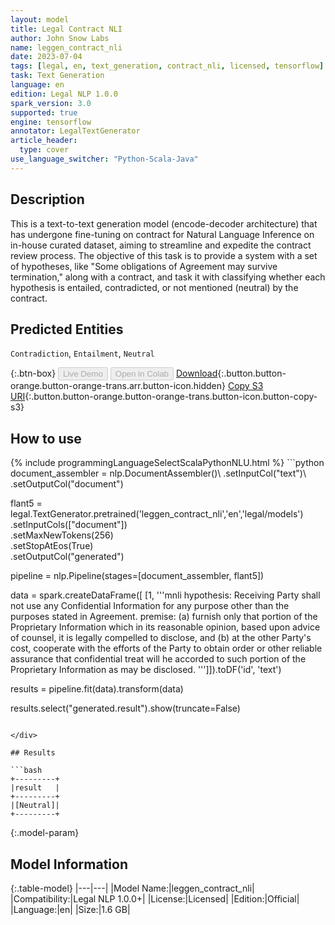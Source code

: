 ```yaml
---
layout: model
title: Legal Contract NLI
author: John Snow Labs
name: leggen_contract_nli
date: 2023-07-04
tags: [legal, en, text_generation, contract_nli, licensed, tensorflow]
task: Text Generation
language: en
edition: Legal NLP 1.0.0
spark_version: 3.0
supported: true
engine: tensorflow
annotator: LegalTextGenerator
article_header:
  type: cover
use_language_switcher: "Python-Scala-Java"
---
```


## Description

This is a text-to-text generation model (encode-decoder architecture) that has undergone fine-tuning on contract for Natural Language Inference on in-house curated dataset, aiming to streamline and expedite the contract review process. The objective of this task is to provide a system with a set of hypotheses, like "Some obligations of Agreement may survive termination," along with a contract, and task it with classifying whether each hypothesis is entailed, contradicted, or not mentioned (neutral) by the contract.

## Predicted Entities

`Contradiction`, `Entailment`, `Neutral`

{:.btn-box}
<button class="button button-orange" disabled>Live Demo</button>
<button class="button button-orange" disabled>Open in Colab</button>
[Download](https://s3.amazonaws.com/auxdata.johnsnowlabs.com/legal/models/leggen_contract_nli_en_1.0.0_3.0_1688441488610.zip){:.button.button-orange.button-orange-trans.arr.button-icon.hidden}
[Copy S3 URI](s3://auxdata.johnsnowlabs.com/legal/models/leggen_contract_nli_en_1.0.0_3.0_1688441488610.zip){:.button.button-orange.button-orange-trans.button-icon.button-copy-s3}

## How to use



<div class="tabs-box" markdown="1">
{% include programmingLanguageSelectScalaPythonNLU.html %}
```python
document_assembler = nlp.DocumentAssembler()\
    .setInputCol("text")\
    .setOutputCol("document")

flant5 = legal.TextGenerator.pretrained('leggen_contract_nli','en','legal/models')\
    .setInputCols(["document"])\
    .setMaxNewTokens(256)\
    .setStopAtEos(True)\
    .setOutputCol("generated")

pipeline = nlp.Pipeline(stages=[document_assembler, flant5])

data = spark.createDataFrame([
   [1, '''mnli hypothesis:
Receiving Party shall not use any Confidential Information for any purpose other than the purposes stated in Agreement.
premise:
(a) furnish only that portion of the Proprietary Information which in its reasonable opinion, based upon advice of counsel, it is legally compelled to disclose, and (b) at the other Party's cost, cooperate with the efforts of the Party to obtain order or other reliable assurance that confidential treat will he accorded to such portion of the Proprietary Information as may be disclosed.
''']]).toDF('id', 'text')

results = pipeline.fit(data).transform(data)

results.select("generated.result").show(truncate=False)
```

</div>

## Results

```bash
+---------+
|result   |
+---------+
|[Neutral]|
+---------+
```

{:.model-param}
## Model Information

{:.table-model}
|---|---|
|Model Name:|leggen_contract_nli|
|Compatibility:|Legal NLP 1.0.0+|
|License:|Licensed|
|Edition:|Official|
|Language:|en|
|Size:|1.6 GB|


